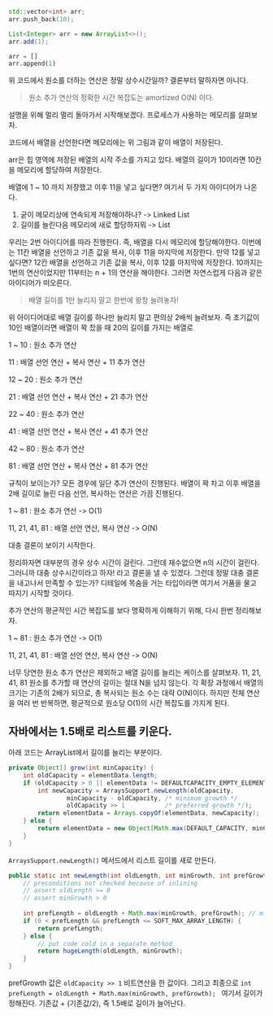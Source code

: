 ```cpp
std::vector<int> arr;  
arr.push_back(10);
```

```java
List<Integer> arr = new ArrayList<>();
arr.add(1);
```

```python
arr = []
arr.append(1)
```
  

위 코드에서 원소를 더하는 연산은 정말 상수시간일까? 결론부터 말하자면 아니다. 

> 원소 추가 연산의 정확한 시간 복잡도는 amortized O(N) 이다.

설명을 위해 멀리 멀리 돌아가서 시작해보겠다. 프로세스가 사용하는 메모리를 살펴보자. 

코드에서 배열을 선언한다면 메모리에는 위 그림과 같이 배열이 저장된다. 

arr은 힙 영역에 저장된 배열의 시작 주소를 가지고 있다. 배열의 길이가 10이라면 10칸을 메모리에 할당하여 저장한다. 

배열에 1 ~ 10 까지 저장했고 이후 11을 넣고 싶다면? 여기서 두 가지 아이디어가 나온다.

1. 굳이 메모리상에 연속되게 저장해야하나? -> Linked List
2. 길이를 늘린다음 메모리에 새로 할당하지뭐 -> List

우리는 2번 아이디어를 따라 진행한다. 즉, 배열을 다시 메모리에 할당해야한다. 이번에는 11칸 배열을 선언하고 기존 값을 복사, 이후 11을 마지막에 저장한다. 만약 12를 넣고 싶다면? 12칸 배열을 선언하고 기존 값을 복사, 이후 12를 마지막에 저장한다. 10까지는 1번의 연산이었지만 11부터는 n + 1의 연산을 해야한다. 그러면 자연스럽게 다음과 같은 아이디어가 떠오른다.

> 배열 길이를 1만 늘리지 말고 한번에 왕창 늘려놓자!

위 아이디어대로 배열 길이를 하나만 늘리지 말고 편의상 2배씩 늘려보자. 즉 초기값이 10인 배열이라면 배열이 꽉 찼을 때 20의 길이를 가지는 배열로

1 ~ 10 :  원소 추가 연산

11 : 배열 선언 연산 + 복사 연산 + 11 추가 연산

12 ~ 20 : 원소 추가 연산

21 : 배열 선언 연산 + 복사 연산 + 21 추가 연산

22 ~ 40 : 원소 추가 연산

41 : 배열 선언 연산 + 복사 연산 + 41 추가 연산

42 ~ 80 : 원소 추가 연산

81 : 배열 선언 연산 + 복사 연산 + 81 추가 연산

  

규칙이 보이는가? 모든 경우에 일단 추가 연산이 진행된다. 배열이 꽉 차고 이후 배열을 2배 길이로 늘린 다음 선언, 복사하는 연산은 가끔 진행된다.

  

1 ~ 81 : 원소 추가 연산 -> O(1)

11, 21, 41, 81 : 배열 선언 연산, 복사 연산 -> O(N)

  

대충 결론이 보이기 시작한다. 

  

정리하자면 대부분의 경우 상수 시간이 걸린다. 그런데 재수없으면 n의 시간이 걸린다. 그러니까 대충 상수시간이라고 하자! 라고 결론을 낼 수 있겠다. 그런데 정말 대충 결론을 내고나서 만족할 수 있는가? 디테일에 목숨을 거는 타입이라면 여기서 거품을 물고 따지기 시작할 것이다.

  

추가 연산의 평균적인 시간 복잡도를 보다 명확하게 이해하기 위해, 다시 한번 정리해보자.

  

1 ~ 81 : 원소 추가 연산 -> O(1)

11, 21, 41, 81 : 배열 선언 연산, 복사 연산 -> O(N)

  

너무 당연한 원소 추가 연산은 제외하고 배열 길이를 늘리는 케이스를 살펴보자. 11, 21, 41, 81 원소를 추가할 때 연산의 길이는 절대 N을 넘지 않는다. 각 확장 과정에서 배열의 크기는 기존의 2배가 되므로, 총 복사되는 원소 수는 대략 O(N)이다. 하지만 전체 연산을 여러 번 반복하면, 평균적으로 원소당 O(1)의 시간 복잡도를 가지게 된다.

## 자바에서는 1.5배로 리스트를 키운다.
아래 코드는 ArrayList에서 길이를 늘리는 부분이다.
```java
private Object[] grow(int minCapacity) {  
    int oldCapacity = elementData.length;  
    if (oldCapacity > 0 || elementData != DEFAULTCAPACITY_EMPTY_ELEMENTDATA) {  
        int newCapacity = ArraysSupport.newLength(oldCapacity,  
                minCapacity - oldCapacity, /* minimum growth */  
                oldCapacity >> 1           /* preferred growth */);  
        return elementData = Arrays.copyOf(elementData, newCapacity);  
    } else {  
        return elementData = new Object[Math.max(DEFAULT_CAPACITY, minCapacity)];  
    }  
}
```

`ArraysSupport.newLength()` 메서드에서 리스트 길이를 새로 만든다.

```java
public static int newLength(int oldLength, int minGrowth, int prefGrowth) {  
    // preconditions not checked because of inlining  
    // assert oldLength >= 0  
    // assert minGrowth > 0  
  
    int prefLength = oldLength + Math.max(minGrowth, prefGrowth); // might overflow  
    if (0 < prefLength && prefLength <= SOFT_MAX_ARRAY_LENGTH) {  
        return prefLength;  
    } else {  
        // put code cold in a separate method  
        return hugeLength(oldLength, minGrowth);  
    }  
}
```

prefGrowth 값은 `oldCapacity >> 1` 비트연산을 한 값이다. 그리고 최종으로 `int prefLength = oldLength + Math.max(minGrowth, prefGrowth); ` 여기서 길이가 정해진다. 기존값 + (기존값/2), 즉 1.5배로 길이가 늘어난다.